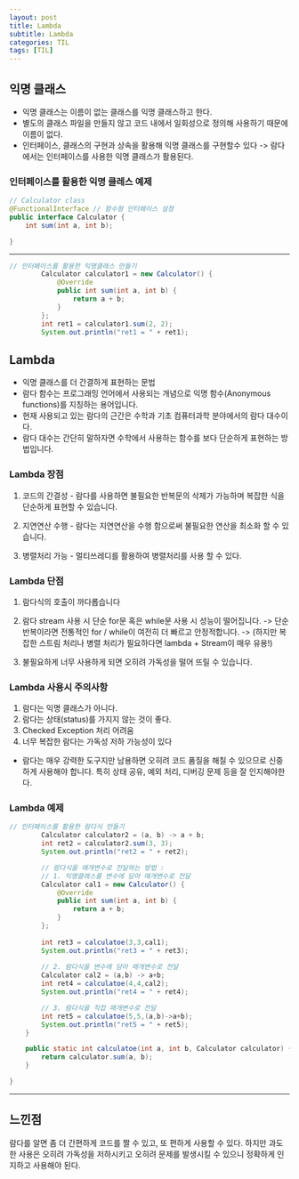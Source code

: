 ```yaml
---
layout: post
title: Lambda
subtitle: Lambda
categories: TIL
tags: [TIL]
---
```


## 익명 클래스
- 익명 클래스는 이름이 없는 클래스를 익명 클래스하고 한다.
- 별도의 클래스 파일을 만들지 않고 코드 내에서 일회성으로 정의해 사용하기 때문에 이름이 없다.
- 인터페이스, 클래스의 구현과 상속을 활용해 익명 클래스를 구현할수 있다
-> 람다에서는 인터페이스를 사용한 익명 클래스가 활용된다. 

### 인터페이스를 활용한 익명 클레스 예제

```java
// Calculator class
@FunctionalInterface // 함수형 인터페이스 설정
public interface Calculator {
    int sum(int a, int b);

}
```

---

```java
// 인터페이스를 활용한 익명클래스 만들기
        Calculator calculator1 = new Calculator() {
            @Override
            public int sum(int a, int b) {
                return a + b;
            }
        };
        int ret1 = calculator1.sum(2, 2);
        System.out.println("ret1 = " + ret1);
```

## Lambda
- 익명 클래스를 더 간결하게 표현하는 문법
- 람다 함수는 프로그래밍 언어에서 사용되는 개념으로 익명 함수(Anonymous functions)를 지칭하는 용어입니다.
- 현재 사용되고 있는 람다의 근간은 수학과 기초 컴퓨터과학 분야에서의 람다 대수이다. 
- 람다 대수는 간단히 말하자면 수학에서 사용하는 함수를 보다 단순하게 표현하는 방법입니다.


### Lambda 장점

1. 코드의 간결성 - 람다를 사용하면 불필요한 반복문의 삭제가 가능하며 복잡한 식을 단순하게 표현할 수 있습니다.

2. 지연연산 수행 - 람다는 지연연산을 수행 함으로써 불필요한 연산을 최소화 할 수 있습니다.

3. 병렬처리 가능 - 멀티쓰레디를 활용하여 병렬처리를 사용 할 수 있다.

### Lambda 단점

1. 람다식의 호출이 까다롭습니다

2. 람다 stream 사용 시 단순 for문 혹은 while문 사용 시 성능이 떨어집니다.
-> 단순 반복이라면 전통적인 for / while이 여전히 더 빠르고 안정적합니다.
-> (하지만 복잡한 스트림 처리나 병렬 처리가 필요하다면 lambda + Stream이 매우 유용!)

3. 불필요하게 너무 사용하게 되면 오히려 가독성을 떨어 뜨릴 수 있습니다.


### Lambda 사용시 주의사항
1. 람다는 익명 클래스가 아니다.
2. 람다는 상태(status)를 가지지 않는 것이 좋다.
3. Checked Exception 처리 어려움
4. 너무 복잡한 람다는 가독성 저하 가능성이 있다

- 람다는 매우 강력한 도구지만 남용하면 오히려 코드 품질을 해칠 수 있으므로 신중하게 사용해야 합니다. 특히 상태 공유, 예외 처리, 디버깅 문제 등을 잘 인지해야한다.

### Lambda 예제

```java
// 인터페이스를 활용한 람다식 만들기
        Calculator calculator2 = (a, b) -> a + b;
        int ret2 = calculator2.sum(3, 3);
        System.out.println("ret2 = " + ret2);

        // 람다식을 매개변수로 전달하는 방법 :
        // 1. 익명클래스를 변수에 담아 매개변수로 전달
        Calculator cal1 = new Calculator() {
            @Override
            public int sum(int a, int b) {
                return a + b;
            }
        };
        
        int ret3 = calculatoe(3,3,cal1);
        System.out.println("ret3 = " + ret3);
        
        // 2. 람다식을 변수에 담아 매개변수로 전달
        Calculator cal2 = (a,b) -> a+b;
        int ret4 = calculatoe(4,4,cal2);
        System.out.println("ret4 = " + ret4);

        // 3. 람다식을 직접 매개변수로 전달
        int ret5 = calculatoe(5,5,(a,b)->a+b);
        System.out.println("ret5 = " + ret5);
    }

    public static int calculatoe(int a, int b, Calculator calculator) {
        return calculator.sum(a, b);
    }

}
```

---

## 느낀점
람다를 알면 좀 더 간편하게 코드를 짤 수 있고, 또 편하게 사용할 수 있다. 하지만 과도한 사용은 오히려 가독성을 저하시키고 오히려 문제를 발생시킬 수 있으니 정확하게 인지하고 사용해야 된다.